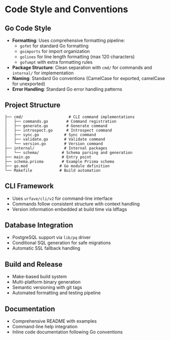 # Code Style and Conventions

## Go Code Style
- **Formatting**: Uses comprehensive formatting pipeline:
  - `gofmt` for standard Go formatting
  - `goimports` for import organization
  - `golines` for line length formatting (max 120 characters)
  - `gofumpt` with extra formatting rules
- **Package Structure**: Clean separation with `cmd/` for commands and `internal/` for implementation
- **Naming**: Standard Go conventions (CamelCase for exported, camelCase for unexported)
- **Error Handling**: Standard Go error handling patterns

## Project Structure
```
├── cmd/                    # CLI command implementations
│   ├── commands.go        # Command registration
│   ├── generate.go        # Generate command
│   ├── introspect.go      # Introspect command
│   ├── sync.go           # Sync command
│   ├── validate.go       # Validate command
│   └── version.go        # Version command
├── internal/             # Internal packages
│   └── schema/          # Schema parsing and generation
├── main.go              # Entry point
├── schema.prisma        # Example Prisma schema
├── go.mod              # Go module definition
└── Makefile            # Build automation
```

## CLI Framework
- Uses `urfave/cli/v2` for command-line interface
- Commands follow consistent structure with context handling
- Version information embedded at build time via ldflags

## Database Integration
- PostgreSQL support via `lib/pq` driver
- Conditional SQL generation for safe migrations
- Automatic SSL fallback handling

## Build and Release
- Make-based build system
- Multi-platform binary generation
- Semantic versioning with git tags
- Automated formatting and testing pipeline

## Documentation
- Comprehensive README with examples
- Command-line help integration
- Inline code documentation following Go conventions